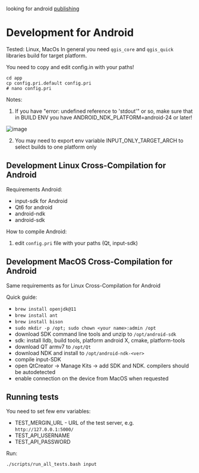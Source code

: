 looking for android [publishing](./publishing.md)

# Development for Android

Tested: Linux, MacOs
In general you need `qgis_core` and `qgis_quick` libraries build for target platform.

You need to copy and edit config.in with your paths!
```
cd app
cp config.pri.default config.pri
# nano config.pri
```

Notes:

1. If you have "error: undefined reference to 'stdout'" or so, make sure that in BUILD ENV you have ANDROID_NDK_PLATFORM=android-24 or later!

![image](https://user-images.githubusercontent.com/22449698/166630970-a776576f-c505-4265-b4c8-ffbe212c6745.png)

2. You may need to export env variable INPUT_ONLY_TARGET_ARCH to select builds to one platform only

## Development Linux Cross-Compilation for Android

Requirements Android:
- input-sdk for Android
- Qt6 for android
- android-ndk
- android-sdk

How to compile Android:

  1. edit `config.pri` file with your paths (Qt, input-sdk)

## Development MacOS Cross-Compilation for Android

Same requirements as for Linux Cross-Compilation for Android

Quick guide:
- `brew install openjdk@11`
- `brew install ant`
- `brew install bison`
- `sudo mkdir -p /opt; sudo chown <your name>:admin /opt`
- download SDK command line tools and unzip to `/opt/android-sdk`
- sdk: install lldb, build tools, platform android X, cmake, platform-tools
- download QT armv7 to `/opt/Qt`
- download NDK and install to `/opt/android-ndk-<ver>`
- compile input-SDK
- open QtCreator -> Manage Kits -> add SDK and NDK. compilers should be autodetected
- enable connection on the device from MacOS when requested

## Running tests

You need to set few env variables:
- TEST_MERGIN_URL - URL of the test server, e.g. `http://127.0.0.1:5000/`
- TEST_API_USERNAME
- TEST_API_PASSWORD

Run:
```
./scripts/run_all_tests.bash input
```
